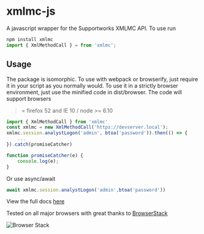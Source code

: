 # xmlmc-js

A javascript wrapper for the Supportworks XMLMC API. To use run

```js
npm install xmlmc
import { XmlMethodCall } = from 'xmlmc';
``` 



## Usage
The package is isomorphic. To use with webpack or browserify, just require it in your script as you normally would.
To use it in a strictly browser environment, just use the minified code in dist/browser. The code will support browsers
>= firefox 52 and IE 10 / node >= 6.10

```js
import { XmlMethodCall } from 'xmlmc'
const xmlmc = new XmlMethodCall('https://devserver.local');
xmlmc.session.analystLogon('admin', btoa('password')).then(() => {
    ...
}).catch(promiseCatcher)

function promiseCatcher(e) {
    console.log(e);
}
```
Or use async/await

```js
await xmlmc.session.analystLogon('admin',btoa('password'))
```

View the full docs [here](https://richbai90.github.io/xmlmc-js/) 

Tested on all major browsers with great thanks to [BrowserStack][1]

![Browser Stack][browserstack]

[1]: https://www.browserstack.com/
[browserstack]: (https://i.imgur.com/dtMU9FP.png)